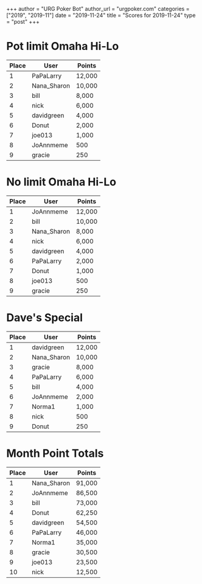+++
author = "URG Poker Bot"
author_url = "urgpoker.com"
categories = ["2019", "2019-11"]
date = "2019-11-24"
title = "Scores for 2019-11-24"
type = "post"
+++
# Pot limit Omaha Hi-Lo

| Place | User | Points |
|-------|------|--------|
| 1 | PaPaLarry | 12,000 |
| 2 | Nana_Sharon | 10,000 |
| 3 | bill | 8,000 |
| 4 | nick | 6,000 |
| 5 | davidgreen | 4,000 |
| 6 | Donut | 2,000 |
| 7 | joe013 | 1,000 |
| 8 | JoAnnmeme | 500 |
| 9 | gracie | 250 |

# No limit Omaha Hi-Lo

| Place | User | Points |
|-------|------|--------|
| 1 | JoAnnmeme | 12,000 |
| 2 | bill | 10,000 |
| 3 | Nana_Sharon | 8,000 |
| 4 | nick | 6,000 |
| 5 | davidgreen | 4,000 |
| 6 | PaPaLarry | 2,000 |
| 7 | Donut | 1,000 |
| 8 | joe013 | 500 |
| 9 | gracie | 250 |

# Dave's Special

| Place | User | Points |
|-------|------|--------|
| 1 | davidgreen | 12,000 |
| 2 | Nana_Sharon | 10,000 |
| 3 | gracie | 8,000 |
| 4 | PaPaLarry | 6,000 |
| 5 | bill | 4,000 |
| 6 | JoAnnmeme | 2,000 |
| 7 | Norma1 | 1,000 |
| 8 | nick | 500 |
| 9 | Donut | 250 |

# Month Point Totals

| Place | User | Points |
|-------|------|--------|
| 1 | Nana_Sharon | 91,000 |
| 2 | JoAnnmeme | 86,500 |
| 3 | bill | 73,000 |
| 4 | Donut | 62,250 |
| 5 | davidgreen | 54,500 |
| 6 | PaPaLarry | 46,000 |
| 7 | Norma1 | 35,000 |
| 8 | gracie | 30,500 |
| 9 | joe013 | 23,500 |
| 10 | nick | 12,500 |
